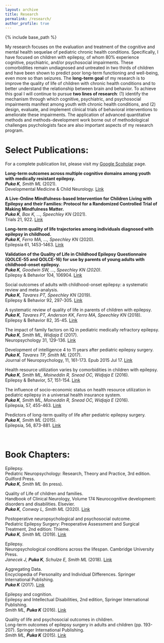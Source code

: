 ```yaml
---
layout: archive
title: Research
permalink: /research/
author_profile: true
---
```


{% include base_path %}

My research focuses on the evaluation and treatment of the cognitive and mental health sequelae of pediatric chronic health conditions. Specifically, I have focused on children with epilepsy, of whom 80% experience cognitive, psychiatric, and/or psychosocial impairments. These comorbidities remain undiagnosed and untreated in two thirds of children and have been shown to predict poor long-term functioning and well-being, even more so than seizures. The **long-term goal** of my research is to improve the quality of life of children with chronic health conditions and to better understand the relationship between brain and behavior. To achieve this goal I will continue to pursue **two lines of research**: (1) identify the mechanism through which cognitive, psychiatric, and psychosocial impairments manifest among youth with chronic health conditions, and (2) design, evaluate, and implement clinical trials of behavioral interventions to ameliorate these impairments. The application of advanced quantitative methods and methods-development work borne out of methodological challenges psychologists face are also important aspects of my research program.




# Select Publications:	

For a complete publication list, please visit my [Google Scoholar](https://scholar.google.ca/citations?user=ulN-H0UAAAAJ&hl=en) page.


**Long-term outcomes across multiple cognitive domains among youth with medically resistant epilepsy.** <br>
_**Puka K**, Smith ML_ (2021). <br>
Developmental Medicine & Child Neurology. [Link](https://doi.org/10.1111/dmcn.14815)


**A Live-Online Mindfulness-based Intervention for Children Living with Epilepsy and their Families: Protocol for a Randomized Controlled Trial of Making Mindfulness Matter.** <br>
_**Puka K**, Bax K, ..., Speechley KN_ (2021). <br>
Trials 21, 922. [Link](https://doi.org/10.1186/s13063-020-04792-3)


**Long-term quality of life trajectories among individuals diagnosed with epilepsy in childhood.**<br>
_**Puka K**, Ferro MA, ..., Speechley KN_ (2020). <br>
Epilepsia 61, 1453-1463. [Link](https://doi.org/10.1111/epi.16579)


**Validation of the Quality of Life in Childhood Epilepsy Questionnaire (QOLCE-55 and QOLCE-16) for use by parents of young adults with childhood-onset epilepsy.**<br>
_**Puka K**, Goodwin SW, ..., Speechley KN (2020)_. <br>
Epilepsy & Behavior 104, 106904. [Link](https://doi.org/10.1016/j.yebeh.2020.106904)


Social outcomes of adults with childhood-onset epilepsy: a systematic review and meta-analysis. <br>
_**Puka K**, Tavares PT, Speechley KN_ (2019). <br>
Epilepsy & Behavior 92, 297-305. [Link](http://doi.org/10.1016/j.yebeh.2019.01.012) 


A systematic review of quality of life in parents of children with epilepsy.<br>
_**Puka K**, Tavares PT, Anderson KK, Ferro MA, Speechley KN_ (2018). <br>
Epilepsy & Behavior 82, 35-45. [Link](https://doi.org/10.1016/j.yebeh.2018.03.008) 


The impact of family factors on IQ in pediatric medically refractory epilepsy.<br>
_**Puka K**, Smith ML, Widjaja E_ (2017).<br>
Neuropsychology 31, 129-136. [Link](https://doi.org/10.1037/neu0000308)


Development of intelligence 4 to 11 years after pediatric epilepsy surgery.<br>
_**Puka K**, Tavares TP, Smith ML_ (2017).<br>
Journal of Neuropsychology, 11, 161-173. Epub 2015 Jul 17. [Link](https://doi.org/10.1111/jnp.12081)


Health resource utilization varies by comorbidities in children with epilepsy.<br>
_**Puka K**, Smith ML, Moineddin R, Snead OC, Widjaja E_ (2016). <br>
Epilepsy & Behavior, 57, 151-154. [Link](https://doi.org/10.1016/j.yebeh.2016.02.011) 


The influence of socio-economic status on health resource utilization in pediatric epilepsy in a universal health insurance system.<br>
_**Puka K**, Smith ML, Moineddin R, Snead OC, Widjaja E_ (2016). <br>
Epilepsia, 57, 455-463. [Link](https://doi.org/10.1111/epi.13290) 

Predictors of long-term quality of life after pediatric epilepsy surgery.<br>
_**Puka K**, Smith ML_ (2015). <br>
Epilepsia, 56, 873-881. [Link](https://doi.org/10.1111/epi.13004)

<br>


# Book Chapters:	

Epilepsy.<br> 
Pediatric Neuropsychology: Research, Theory and Practice, 3rd edition. Guilford Press.<br>
_**Puka K**, Smith ML_ (In press). 


Quality of Life of children and families.<br>
Handbook of Clinical Neurology, Volume 174 Neurocognitive development: disorders and disabilities. Elsevier.<br>
_**Puka K**, Conway L, Smith ML_ (2020). [Link](https://doi.org/10.1016/B978-0-444-64148-9.00028-4)


Postoperative neuropsychological and psychosocial outcome.<br>
Pediatric Epilepsy Surgery: Preoperative Assessment and Surgical Treatment, 2nd edition: Thieme.<br>
_**Puka K**, Smith ML_ (2019). [Link](https://doi.org/10.1055/b-0039-171706)


Epilepsy.<br>
Neuropsychological conditions across the lifespan. Cambridge University Press.<br>
_Janecek J, **Puka K**, Schulze E, Smith ML_ (2018). [Link](https://doi.org/10.1017/9781316996751.011)


Aggregating Data. <br>
Encyclopedia of Personality and Individual Differences. Springer International Publishing. <br>
_**Puka K**_ (2017). [Link](https://doi.org/10.1007/978-3-319-28099-8_1278-1)


Epilepsy and cognition. <br>
Epilepsy and Intellectual Disabilities, 2nd edition, Springer International Publishing. <br>
_Smith ML, **Puka K**_ (2016). [Link](https://doi.org/10.1007/978-3-319-39144-1_13)


Quality of life and psychosocial outcomes in children. <br>
Long-term outcomes of epilepsy surgery in adults and children (pp. 193-207). Springer International Publishing.<br>
_Smith ML, **Puka K**_ (2015). [Link](https://doi.org/10.1007/978-3-319-17783-0_13)
